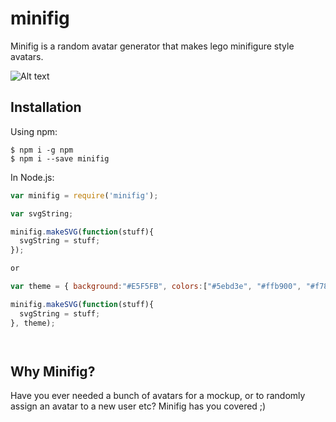 # minifig

Minifig is a random avatar generator that makes lego minifigure style avatars.

![Alt text](https://raw.githubusercontent.com/antonmc/minifig/HEAD/output.svg?sanitize=true)

## Installation

Using npm:
```shell
$ npm i -g npm
$ npm i --save minifig
```

In Node.js:
```js
var minifig = require('minifig');

var svgString;

minifig.makeSVG(function(stuff){
  svgString = stuff;
});

or

var theme = { background:"#E5F5FB", colors:["#5ebd3e", "#ffb900", "#f78200", "#e23838", "#973999", "#009cdf"]}

minifig.makeSVG(function(stuff){
  svgString = stuff;
}, theme);




```

## Why Minifig?

Have you ever needed a bunch of avatars for a mockup, or to randomly assign an avatar to a new user etc? Minifig has you covered ;)
